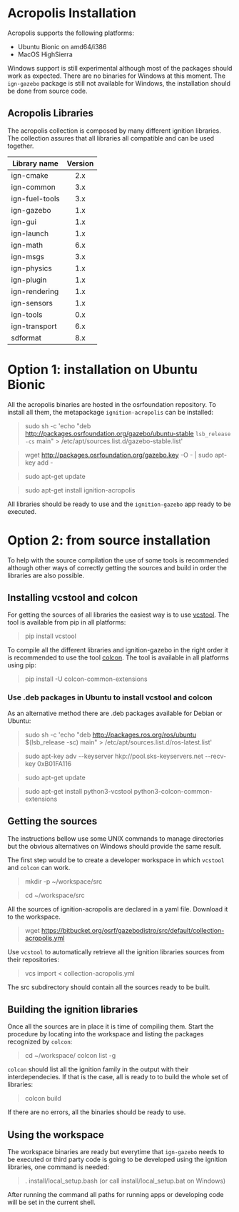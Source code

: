 # Acropolis Installation

Acropolis supports the following platforms:

 * Ubuntu Bionic on amd64/i386
 * MacOS HighSierra

Windows support is still experimental although most of the packages should work
as expected. There are no binaries for Windows at this moment. The `ign-gazebo`
package is still not available for Windows, the installation should be done from
source code.

## Acropolis Libraries

The acropolis collection is composed by many different ignition libraries. The
collection assures that all libraries all compatible and can be used together.

| Library name       | Version       |
| ------------------ |:-------------:|
|   ign-cmake        |       2.x     |
|   ign-common       |       3.x     |
|   ign-fuel-tools   |       3.x     |
|   ign-gazebo       |       1.x     |
|   ign-gui          |       1.x     |
|   ign-launch       |       1.x     |
|   ign-math         |       6.x     |
|   ign-msgs         |       3.x     |
|   ign-physics      |       1.x     |
|   ign-plugin       |       1.x     |
|   ign-rendering    |       1.x     |
|   ign-sensors      |       1.x     |
|   ign-tools        |       0.x     |
|   ign-transport    |       6.x     |
|   sdformat         |       8.x     |

# Option 1: installation on Ubuntu Bionic

All the acropolis binaries are hosted in the osrfoundation repository. To install
all them, the metapackage `ignition-acropolis` can be installed:

> sudo sh -c 'echo "deb http://packages.osrfoundation.org/gazebo/ubuntu-stable `lsb_release -cs` main" > /etc/apt/sources.list.d/gazebo-stable.list'

> wget http://packages.osrfoundation.org/gazebo.key -O - | sudo apt-key add -

> sudo apt-get update

> sudo apt-get install ignition-acropolis

All libraries should be ready to use and  the `ignition-gazebo` app ready to be executed.

# Option 2: from source installation

To help with the source compilation the use of some tools is recommended although
other ways of correctly getting the sources and build in order the libraries are
also possible.

## Installing vcstool and colcon

For getting the sources of all libraries the easiest way is to use
[vcstool](https://github.com/dirk-thomas/vcstool). The tool is available from pip
in all platforms:

> pip install vcstool

To compile all the different libraries and ignition-gazebo in the right order
it is recommended to use the tool [colcon](https://colcon.readthedocs.io/en/released/).
The tool is available in all platforms using pip:

> pip install -U colcon-common-extensions

### Use .deb packages in Ubuntu to install vcstool and colcon

As an alternative method there are .deb packages available for Debian or Ubuntu:

> sudo sh -c 'echo "deb http://packages.ros.org/ros/ubuntu $(lsb_release -sc) main" > /etc/apt/sources.list.d/ros-latest.list'

> sudo apt-key adv --keyserver hkp://pool.sks-keyservers.net --recv-key 0xB01FA116

> sudo apt-get update

> sudo apt-get install python3-vcstool python3-colcon-common-extensions

## Getting the sources

The instructions bellow use some UNIX commands to manage directories but the
obvious alternatives on Windows should provide the same result.

The first step would be to create a developer workspace in which `vcstool` and
`colcon` can work.

> mkdir -p ~/workspace/src

> cd ~/workspace/src

All the sources of ignition-acropolis are declared in a yaml file. Download
it to the workspace.

> wget https://bitbucket.org/osrf/gazebodistro/src/default/collection-acropolis.yml

Use `vcstool` to automatically retrieve all the ignition libraries sources from
their repositories:

> vcs import < collection-acropolis.yml

The src subdirectory should contain all the sources ready to be built.

## Building the ignition libraries

Once all the sources are in place it is time of compiling them. Start the
procedure by locating into the workspace and listing the packages recognized
by `colcon`:

> cd ~/workspace/
> colcon list -g

`colcon` should list all the ignition family in the output with their
interdependecies. If that is the case, all is ready to 
to build the whole set of libraries:

> colcon build

If there are no errors, all the binaries should be ready to use.

## Using the workspace

The workspace binaries are ready but everytime that `ign-gazebo` needs to be
executed or third party code is going to be developed using the ignition
libraries, one command is needed:

> . install/local_setup.bash
> (or call install/local_setup.bat on Windows)

After running the command all paths for running apps or developing code 
will be set in the current shell.
